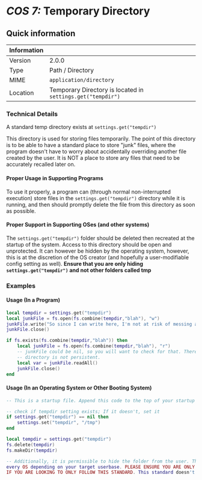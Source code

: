# *COS 7:* Temporary Directory

## Quick information
| Information |                                                                 |
| ----------- | --------------------------------------------------------------- |
| Version     | 2.0.0                                                           |
| Type        | Path / Directory                                                |
| MIME        | `application/directory`                                         |
| Location    | Temporary Directory is located in `settings.get("tempdir")`     |

### Technical Details
A standard temp directory exists at `settings.get("tempdir")`

This directory is used for storing files temporarily. The point of this directory is to be able to have a standard place
to store "junk" files, where the program doesn't have to worry about accidentally overriding another file created by the
user. It is NOT a place to store any files that need to be accurately recalled later on.

#### Proper Usage in Supporting Programs
To use it properly, a program can (through normal non-interrupted execution) store files in the `settings.get("tempdir")` directory while
it is running, and then should promptly delete the file from this directory as soon as possible.

#### Proper Support in Supporting OSes (and other systems)
The `settings.get("tempdir")` folder should be deleted then recreated at the startup of the system. Access to this directory should be open
and unprotected. It can however be hidden by the operating system, however, this is at the discretion of the OS creator
(and hopefully a user-modifiable config setting as well). **Ensure that you are only hiding `settings.get("tempdir")` and not other folders
called tmp**

### Examples

#### Usage (In a Program)
```lua
local tempdir = settings.get("tempdir")
local junkFile = fs.open(fs.combine(tempdir,"blah"), "w")
junkFile.write("So since I can write here, I'm not at risk of messing a user's stuff up.")
junkFile.close()

if fs.exists(fs.combine(tempdir,"blah")) then
    local junkFile = fs.open(fs.combine(tempdir,"blah"), "r")
    -- junkFile could be nil, so you will want to check for that. There is no guarentee the file still exists - the temp
    -- directory is not persistent.
    local var = junkFile.readAll()
    junkFile.close()
end
```

#### Usage (In an Operating System or Other Booting System)
```lua
-- This is a startup file. Append this code to the top of your startup file (or close to it) to adhere to the standard.

-- check if tempdir setting exists; If it doesn't, set it
if settings.get("tempdir") == nil then
    settings.set("tempdir", "/tmp")
end

local tempdir = settings.get("tempdir")
fs.delete(tempdir)
fs.makeDir(tempdir)

-- Additionally, it is permissible to hide the folder from the user. The tmp directory might not need to be seen on
every OS depending on your target userbase. PLEASE ENSURE YOU ARE ONLY HIDING "/tmp" AND NOT OTHER FOLDERS CALLED "tmp"
IF YOU ARE LOOKING TO ONLY FOLLOW THIS STANDARD. This standard doesn't cover program-specific temp folders.
```
